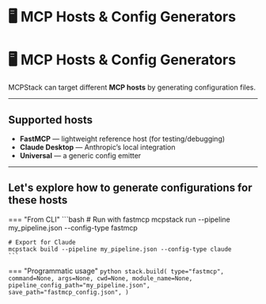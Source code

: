 # 🖥 MCP Hosts & Config Generators
# 🖥 MCP Hosts & Config Generators

MCPStack can target different **MCP hosts** by generating configuration files.

---

## Supported hosts

- **FastMCP** — lightweight reference host (for testing/debugging)  
- **Claude Desktop** — Anthropic’s local integration  
- **Universal** — a generic config emitter

---

## Let's explore how to generate configurations for these hosts

=== "From CLI"
    ```bash
    # Run with fastmcp
    mcpstack run --pipeline my_pipeline.json --config-type fastmcp

    # Export for Claude
    mcpstack build --pipeline my_pipeline.json --config-type claude
    ```

=== "Programmatic usage"
    ```python
    stack.build(
        type="fastmcp",
        command=None,
        args=None,
        cwd=None,
        module_name=None,
        pipeline_config_path="my_pipeline.json",
        save_path="fastmcp_config.json",
    )
    ```
